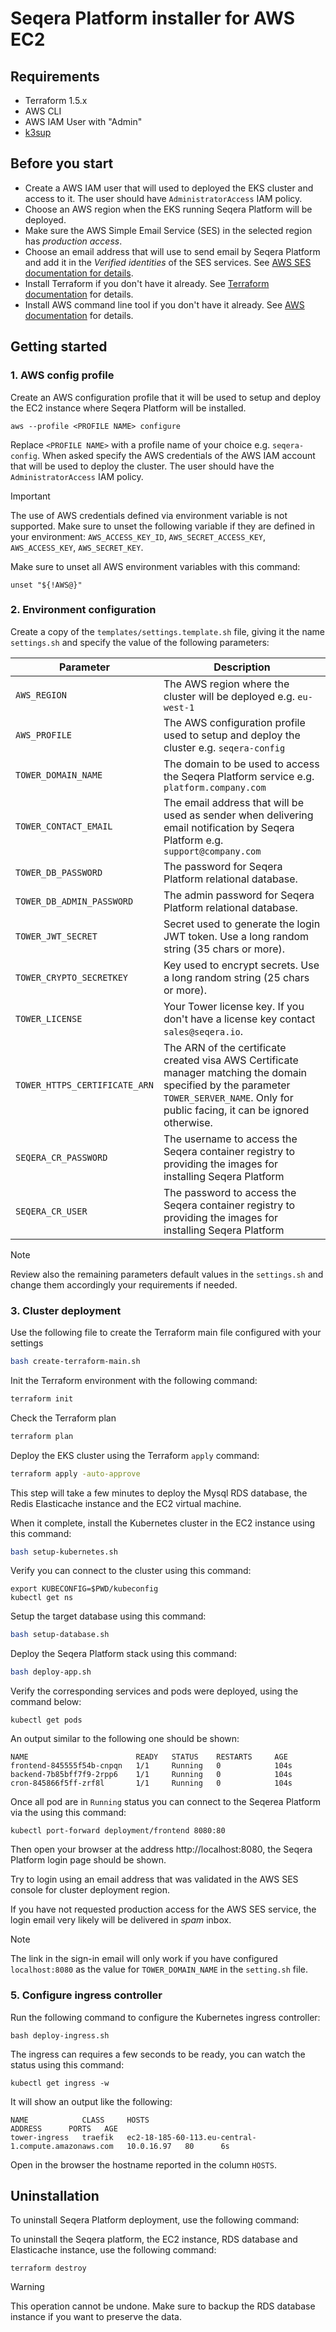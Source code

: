 # Seqera Platform installer for AWS EC2

## Requirements

* Terraform 1.5.x
* AWS CLI
* AWS IAM User with "Admin"
* [k3sup](https://github.com/alexellis/k3sup)

## Before you start

* Create a AWS IAM user that will used to deployed the EKS cluster and access to it. The user should have
  `AdministratorAccess` IAM policy.
* Choose an AWS region when the EKS running Seqera Platform will be deployed.
* Make sure the AWS Simple Email Service (SES) in the selected region has *production access*.
* Choose an email address that will use to send email by Seqera Platform and add it in the *Verified identities*
  of the SES services. See [AWS SES documentation for details](https://docs.aws.amazon.com/ses/latest/dg/creating-identities.html#verify-email-addresses-procedure).
* Install Terraform if you don't have it already. See [Terraform documentation](https://developer.hashicorp.com/terraform/tutorials/aws-get-started/install-cli) for details.
* Install AWS command line tool if you don't have it already. See [AWS documentation](https://docs.aws.amazon.com/cli/latest/userguide/getting-started-install.html) for details.


## Getting started

### 1. AWS config profile

Create an AWS configuration profile that it will be used to setup and deploy the EC2 instance where Seqera Platform will be installed.

```
aws --profile <PROFILE NAME> configure
```

Replace `<PROFILE NAME>` with a profile name of your choice e.g. `seqera-config`. When asked specify the AWS credentials
of the AWS IAM account that will be used to deploy the cluster. The user should have the `AdministratorAccess` IAM policy.

> [!Important]
> The use of AWS credentials defined via environment variable is not supported. Make sure to unset the following
> variable if they are defined in your environment: `AWS_ACCESS_KEY_ID`, `AWS_SECRET_ACCESS_KEY`, `AWS_ACCESS_KEY`,
> `AWS_SECRET_KEY`.

Make sure to unset all AWS environment variables with this command:

```
unset "${!AWS@}"
```

### 2. Environment configuration

Create a copy of the `templates/settings.template.sh` file, giving it the name `settings.sh` and specify the value of the
following parameters:

| Parameter | Description
| --- | --- |
| `AWS_REGION`      | The AWS region where the cluster will be deployed e.g. `eu-west-1`    |
| `AWS_PROFILE`     | The AWS configuration profile used to setup and deploy the cluster e.g. `seqera-config` |
| `TOWER_DOMAIN_NAME`   | The domain to be used to access the Seqera Platform service e.g. `platform.company.com` |
| `TOWER_CONTACT_EMAIL` | The email address that will be used as sender when delivering email notification by Seqera Platform e.g. `support@company.com` |
| `TOWER_DB_PASSWORD`   | The password for Seqera Platform relational database.
| `TOWER_DB_ADMIN_PASSWORD`       | The admin password for Seqera Platform relational database.
| `TOWER_JWT_SECRET`              | Secret used to generate the login JWT token. Use a long random string (35 chars or more).
| `TOWER_CRYPTO_SECRETKEY`        | Key used to encrypt secrets. Use a long random string (25 chars or more). |
| `TOWER_LICENSE`                 | Your Tower license key. If you don't have a license key contact `sales@seqera.io`. |
| `TOWER_HTTPS_CERTIFICATE_ARN`   | The ARN of the certificate created visa AWS Certificate manager matching the domain specified by the parameter `TOWER_SERVER_NAME`. Only for public facing, it can be ignored otherwise. |
| `SEQERA_CR_PASSWORD`            | The username to access the Seqera container registry to providing the images for installing Seqera Platform |
| `SEQERA_CR_USER`                | The password to access the Seqera container registry to providing the images for installing Seqera Platform |

> [!Note]
> Review also the remaining parameters default values in the `settings.sh` and change them accordingly your requirements if needed.


### 3. Cluster deployment

Use the following file to create the Terraform main file configured with your settings

```bash
bash create-terraform-main.sh
```

Init the Terraform environment with the following command:

```bash
terraform init
```

Check the Terraform plan

```bash
terraform plan
```

Deploy the EKS cluster using the Terraform `apply` command:

```bash
terraform apply -auto-approve
```

This step will take a few minutes to deploy the Mysql RDS database, the Redis Elasticache instance and
the EC2 virtual machine.


When it complete, install the Kubernetes cluster in the EC2 instance using this command:

```bash
bash setup-kubernetes.sh
```

Verify you can connect to the cluster using this command:

```
export KUBECONFIG=$PWD/kubeconfig
kubectl get ns
```


Setup the target database using this command:

```bash
bash setup-database.sh
```

Deploy the Seqera Platform stack using this command:


```bash
bash deploy-app.sh
```

Verify the corresponding services and pods were deployed, using the command below:

```
kubectl get pods
```

An output similar to the following one should be shown:

```
NAME                        READY   STATUS    RESTARTS     AGE
frontend-845555f54b-cnpqn   1/1     Running   0            104s
backend-7b85bff7f9-2rpp6    1/1     Running   0            104s
cron-845866f5ff-zrf8l       1/1     Running   0            104s
```

Once all pod are in `Running` status you can connect to the Seqerea Platform via the using this command:


```
kubectl port-forward deployment/frontend 8080:80
```

Then open your browser at the address http://localhost:8080, the Seqera Platform login page should be shown.

Try to login using an email address that was validated in the AWS SES console for cluster deployment region.

If you have not requested production access for the AWS SES service, the login email very likely will be delivered in
*spam* inbox.

> [!Note]
> The link in the sign-in email will only work if you have configured `localhost:8080` as the value for `TOWER_DOMAIN_NAME` in the `setting.sh` file.


### 5. Configure ingress controller

Run the following command to configure the Kubernetes ingress controller:

```
bash deploy-ingress.sh
```

The ingress can requires a few seconds to be ready, you can watch the status using this command:


```
kubectl get ingress -w
```

It will show an output like the following:

```
NAME            CLASS     HOSTS                                                  ADDRESS      PORTS   AGE
tower-ingress   traefik   ec2-18-185-60-113.eu-central-1.compute.amazonaws.com   10.0.16.97   80      6s
```

Open in the browser the hostname reported in the column `HOSTS`.


## Uninstallation

To uninstall Seqera Platform deployment, use the following command:

To uninstall the Seqera platform, the EC2 instance, RDS database and Elasticache instance, use the following command:

```
terraform destroy
```

> [!Warning]
> This operation cannot be undone. Make sure to backup the RDS database instance if you want to preserve the data.

